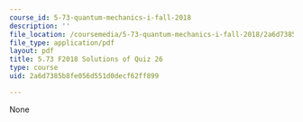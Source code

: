 ```yaml
---
course_id: 5-73-quantum-mechanics-i-fall-2018
description: ''
file_location: /coursemedia/5-73-quantum-mechanics-i-fall-2018/2a6d7385b8fe056d551d0decf62ff899_MIT5_73F18_quiz26_soln.pdf
file_type: application/pdf
layout: pdf
title: 5.73 F2018 Solutions of Quiz 26
type: course
uid: 2a6d7385b8fe056d551d0decf62ff899

---
```

None